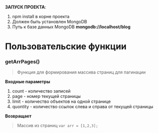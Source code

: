 **ЗАПУСК ПРОЕКТА**:

1. npm install в корне проекта
2. Должен быть установлен MongoDB
2. Путь к базе данных MongoDB **mongodb://localhost/blog**

# Пользовательские функции

### getArrPages()

> Функция для формирования массива страниц для пагинации

__Входные параметры__

1. count - количество записей
2. page - номер текущей страницы
3. limit - количество объектов на одной странице
4. quontity - количество ссылок слева и справа от текущей страницы

__Возвращает__
> Массив из страниц `var arr = [1,2,3];`


